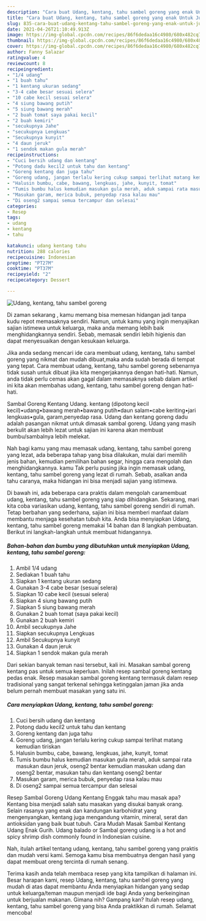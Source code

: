 ```yaml
---
description: "Cara buat Udang, kentang, tahu sambel goreng yang enak Untuk Jualan"
title: "Cara buat Udang, kentang, tahu sambel goreng yang enak Untuk Jualan"
slug: 835-cara-buat-udang-kentang-tahu-sambel-goreng-yang-enak-untuk-jualan
date: 2021-04-26T21:10:49.913Z
image: https://img-global.cpcdn.com/recipes/86f6dedaa16c4980/680x482cq70/udang-kentang-tahu-sambel-goreng-foto-resep-utama.jpg
thumbnail: https://img-global.cpcdn.com/recipes/86f6dedaa16c4980/680x482cq70/udang-kentang-tahu-sambel-goreng-foto-resep-utama.jpg
cover: https://img-global.cpcdn.com/recipes/86f6dedaa16c4980/680x482cq70/udang-kentang-tahu-sambel-goreng-foto-resep-utama.jpg
author: Fanny Salazar
ratingvalue: 4
reviewcount: 8
recipeingredient:
- "1/4 udang"
- "1 buah tahu"
- "1 kentang ukuran sedang"
- "3-4 cabe besar sesuai selera"
- "10 cabe kecil sesuai selera"
- "4 siung bawang putih"
- "5 siung bawang merah"
- "2 buah tomat saya pakai kecil"
- "2 buah kemiri"
- "secukupnya Jahe"
- "secukupnya Lengkuas"
- "Secukupnya kunyit"
- "4 daun jeruk"
- "1 sendok makan gula merah"
recipeinstructions:
- "Cuci bersih udang dan kentang"
- "Potong dadu kecil2 untuk tahu dan kentang"
- "Goreng kentang dan juga tahu"
- "Goreng udang, jangan terlalu kering cukup sampai terlihat matang kemudian tiriskan"
- "Halusin bumbu, cabe, bawang, lengkuas, jahe, kunyit, tomat"
- "Tumis bumbu halus kemudian masukan gula merah, aduk sampai rata masukan daun jeruk, oseng2 bentar kemudian masukan udang dan oseng2 bentar, masukan tahu dan kentang oseng2 bentar"
- "Masukan garam, merica bubuk, penyedap rasa kalau mau"
- "Di oseng2 sampai semua tercampur dan selesai"
categories:
- Resep
tags:
- udang
- kentang
- tahu

katakunci: udang kentang tahu 
nutrition: 288 calories
recipecuisine: Indonesian
preptime: "PT27M"
cooktime: "PT37M"
recipeyield: "2"
recipecategory: Dessert

---
```



![Udang, kentang, tahu sambel goreng](https://img-global.cpcdn.com/recipes/86f6dedaa16c4980/680x482cq70/udang-kentang-tahu-sambel-goreng-foto-resep-utama.jpg)

Di zaman  sekarang , kamu memang bisa memesan hidangan jadi tanpa kudu repot memasaknya sendiri. Namun, untuk kamu yang ingin menyajikan sajian istimewa untuk keluarga, maka anda memang lebih baik menghidangkannya sendiri. Sebab, memasak sendiri lebih higienis dan dapat menyesuaikan dengan kesukaan keluarga.

Jika anda sedang mencari ide cara membuat udang, kentang, tahu sambel goreng yang nikmat dan mudah dibuat,maka anda sudah berada di tempat yang tepat. Cara membuat udang, kentang, tahu sambel goreng  sebenarnya tidak susah untuk dibuat jika kita mengerjakannya dengan hati-hati. Namun, anda tidak perlu cemas akan gagal dalam memasaknya 
sebab dalam artikel ini kita akan membahas udang, kentang, tahu sambel goreng dengan hati-hati.  

Sambal Goreng Kentang Udang. kentang (dipotong kecil kecil)•udang•bawang merah•bawang putih•daun salam•cabe keriting•jari lengkuas•gula, garam,penyedap rasa. Udang dan kentang goreng dadu adalah pasangan nikmat untuk dimasak sambal goreng. Udang yang masih berkulit akan lebih lezat untuk sajian ini karena akan membuat bumbu/sambalnya lebih melekat.

Nah bagi kamu yang mau memasak udang, kentang, tahu sambel goreng yang lezat, ada beberapa tahap yang bisa dilakukan, mulai dari memilih jenis bahan, kemudian pemilihan bahan segar, hingga cara mengolah dan menghidangkannya. kamu Tak perlu pusing jika ingin memasak udang, kentang, tahu sambel goreng yang lezat di rumah. Sebab, asalkan anda  tahu caranya, maka hidangan ini bisa menjadi sajian yang istimewa.

Di bawah ini, ada beberapa cara praktis  dalam mengolah caramembuat udang, kentang, tahu sambel goreng yang siap dihidangkan. Sekarang, mari kita coba variasikan udang, kentang, tahu sambel goreng sendiri di rumah. Tetap berbahan yang sederhana, sajian ini bisa memberi manfaat dalam membantu menjaga kesehatan tubuh kita. Anda bisa menyiapkan Udang, kentang, tahu sambel goreng memakai 14 bahan dan 8 langkah pembuatan. Berikut ini langkah-langkah untuk membuat hidangannya.

<!--inarticleads1-->

##### Bahan-bahan dan bumbu yang dibutuhkan untuk menyiapkan Udang, kentang, tahu sambel goreng:

1. Ambil 1/4 udang
1. Sediakan 1 buah tahu
1. Siapkan 1 kentang ukuran sedang
1. Gunakan 3-4 cabe besar (sesuai selera)
1. Siapkan 10 cabe kecil (sesuai selera)
1. Siapkan 4 siung bawang putih
1. Siapkan 5 siung bawang merah
1. Gunakan 2 buah tomat (saya pakai kecil)
1. Gunakan 2 buah kemiri
1. Ambil secukupnya Jahe
1. Siapkan secukupnya Lengkuas
1. Ambil Secukupnya kunyit
1. Gunakan 4 daun jeruk
1. Siapkan 1 sendok makan gula merah


Dari sekian banyak teman nasi tersebut, kali ini. Masakan sambal goreng kentang pas untuk semua keperluan. Inilah resep sambal goreng kentang pedas enak. Resep masakan sambal goreng kentang termasuk dalam resep tradisional yang sangat terkenal sehingga ketinggalan jaman jika anda belum pernah membuat masakan yang satu ini. 

<!--inarticleads2-->

##### Cara menyiapkan Udang, kentang, tahu sambel goreng:

1. Cuci bersih udang dan kentang
1. Potong dadu kecil2 untuk tahu dan kentang
1. Goreng kentang dan juga tahu
1. Goreng udang, jangan terlalu kering cukup sampai terlihat matang kemudian tiriskan
1. Halusin bumbu, cabe, bawang, lengkuas, jahe, kunyit, tomat
1. Tumis bumbu halus kemudian masukan gula merah, aduk sampai rata masukan daun jeruk, oseng2 bentar kemudian masukan udang dan oseng2 bentar, masukan tahu dan kentang oseng2 bentar
1. Masukan garam, merica bubuk, penyedap rasa kalau mau
1. Di oseng2 sampai semua tercampur dan selesai


Resep Sambal Goreng Udang Kentang Enggak tahu mau masak apa? Kentang bisa menjadi salah satu masakan yang disukai banyak orang. Selain rasanya yang enak dan kandungan karbohidrat yang mengenyangkan, kentang juga mengandung vitamin, mineral, serat dan antioksidan yang baik buat tubuh. Cara Mudah Masak Sambal Kentang Udang Enak Gurih. Udang balado or Sambal goreng udang is a hot and spicy shrimp dish commonly found in Indonesian cuisine. 

Nah, itulah artikel tentang  udang, kentang, tahu sambel goreng  yang praktis dan mudah versi kami. Semoga kamu bisa membuatnya dengan hasil yang dapat membuat oreng tercinta di rumah senang. 

Terima kasih anda telah membaca resep yang kita tampilkan di halaman ini. Besar harapan kami, resep  Udang, kentang, tahu sambel goreng yang mudah di atas dapat membantu Anda menyiapkan hidangan yang sedap untuk keluarga/teman maupun menjadi ide bagi Anda yang berkeinginan untuk berjualan makanan. Gimana nih? Gampang kan? Itulah resep udang, kentang, tahu sambel goreng yang bisa Anda praktikkan di rumah. Selamat mencoba!


